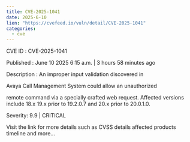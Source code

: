 ```yaml
---
title: CVE-2025-1041
date: 2025-6-10
lien: "https://cvefeed.io/vuln/detail/CVE-2025-1041"
categories:
  - cve
---
```


CVE ID : CVE-2025-1041

Published :  June 10
2025
6:15 a.m. | 3 hours
58 minutes ago

Description : An improper input validation discovered in 

Avaya Call Management System
could allow an unauthorized 

remote command via a specially crafted web request. Affected versions include 18.x
19.x prior to 19.2.0.7
and 20.x prior to 20.0.1.0.

Severity: 9.9 | CRITICAL

Visit the link for more details
such as CVSS details
affected products
timeline
and more...
